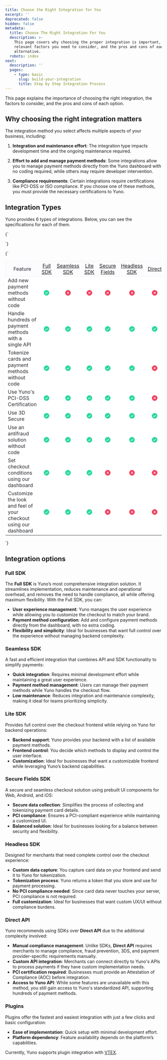 ```yaml
---
title: Choose the Right Integration for You
excerpt: ''
deprecated: false
hidden: false
metadata:
  title: Choose The Right Integration For You
  description: >-
    This page covers why choosing the proper integration is important, the
    relevant factors you need to consider, and the pros and cons of each
    alternative.
  robots: index
next:
  description: ''
  pages:
    - type: basic
      slug: build-your-integration
      title: Step by Step Integration Process
---
```

This page explains the importance of choosing the right integration, the factors to consider, and the pros and cons of each option.

## Why choosing the right integration matters

The integration method you select affects multiple aspects of your business, including:

1. **Integration and maintenance effort**: The integration type impacts development time and the ongoing maintenance required.

2. **Effort to add and manage payment methods**: Some integrations allow you to manage payment methods directly from the Yuno dashboard with no coding required, while others may require developer intervention.

3. **Compliance requirements**: Certain integrations require certifications like PCI-DSS or ISO compliance. If you choose one of these methods, you must provide the necessary certifications to Yuno.

## Integration Types

Yuno provides 6 types of integrations. Below, you can see the specifications for each of them.

<HTMLBlock>{`
<style>  
  thead th {
    background-color: #FCFCFF !important;
    border-color: #ECEFF2 !important;
    color: #282A30 !important;
    font-weight: 400 !important;
    border-width: 1px !important;
    border: none !important; 
    
  }
  
  table tr td {
    background-color: #FFFFFF !important;
    border-color: #ECEFF2 !important;
    color: #282A30 !important;
    font-weight: 400 !important;
    border-width: 1px !important;
    border: none !important; 
  }
  
  thead tr {
    border: 1px solid #ECEFF2 !important;
  }
  
  thead tr,
  tbody tr{
    height: 48px;
  }
  
  table {
    border-collapse: collapse !important; /* This ensures no spacing between table cells */
    border-color: #ECEFF2 !important;
    border-width: 1px !important;
  }
  
  table tr td:not(:first-child){
    text-align: center !important;
  }
  table tr th:not(:first-child){
    text-align: center !important;
  }
</style>
`}</HTMLBlock>

<HTMLBlock>{`
<table>
  <thead>
    <tr>
      <th>Feature</th>
      <th><a href="#full-sdk">Full SDK</a></th>
      <th><a href="#seamless-sdk">Seamless SDK</a></th>
      <th><a href="#lite-sdk">Lite SDK</a></th>
      <th><a href="#secure-fields-sdk">Secure Fields</a></th>
      <th><a href="#headless-sdk">Headless SDK</a></th>
      <th><a href="#direct-api">Direct</a></th>
      <th><a href="#plugins">Plugins</a></th>
    </tr>
  </thead>
  <tbody>
    <tr>
      <td>Add new payment methods without code</td>
      <td><svg xmlns="http://www.w3.org/2000/svg" width="22" height="22" fill="#29d99a" viewBox="0 0 256 256">
          <path
            d="M128,24A104,104,0,1,0,232,128,104.11,104.11,0,0,0,128,24Zm45.66,85.66-56,56a8,8,0,0,1-11.32,0l-24-24a8,8,0,0,1,11.32-11.32L112,148.69l50.34-50.35a8,8,0,0,1,11.32,11.32Z">
          </path>
        </svg></td>
      <td><svg xmlns="http://www.w3.org/2000/svg" width="22" height="22" fill="#f13f5e" viewBox="0 0 256 256">
          <path
            d="M128,24A104,104,0,1,0,232,128,104.11,104.11,0,0,0,128,24Zm37.66,130.34a8,8,0,0,1-11.32,11.32L128,139.31l-26.34,26.35a8,8,0,0,1-11.32-11.32L116.69,128,90.34,101.66a8,8,0,0,1,11.32-11.32L128,116.69l26.34-26.35a8,8,0,0,1,11.32,11.32L139.31,128Z">
          </path>
        </svg></td>
      <td><svg xmlns="http://www.w3.org/2000/svg" width="22" height="22" fill="#f13f5e" viewBox="0 0 256 256">
          <path
            d="M128,24A104,104,0,1,0,232,128,104.11,104.11,0,0,0,128,24Zm37.66,130.34a8,8,0,0,1-11.32,11.32L128,139.31l-26.34,26.35a8,8,0,0,1-11.32-11.32L116.69,128,90.34,101.66a8,8,0,0,1,11.32-11.32L128,116.69l26.34-26.35a8,8,0,0,1,11.32,11.32L139.31,128Z">
          </path>
        </svg></td>
      <td><svg xmlns="http://www.w3.org/2000/svg" width="22" height="22" fill="#f13f5e" viewBox="0 0 256 256">
          <path
            d="M128,24A104,104,0,1,0,232,128,104.11,104.11,0,0,0,128,24Zm37.66,130.34a8,8,0,0,1-11.32,11.32L128,139.31l-26.34,26.35a8,8,0,0,1-11.32-11.32L116.69,128,90.34,101.66a8,8,0,0,1,11.32-11.32L128,116.69l26.34-26.35a8,8,0,0,1,11.32,11.32L139.31,128Z">
          </path>
        </svg></td>
      <td><svg xmlns="http://www.w3.org/2000/svg" width="22" height="22" fill="#f13f5e" viewBox="0 0 256 256">
          <path
            d="M128,24A104,104,0,1,0,232,128,104.11,104.11,0,0,0,128,24Zm37.66,130.34a8,8,0,0,1-11.32,11.32L128,139.31l-26.34,26.35a8,8,0,0,1-11.32-11.32L116.69,128,90.34,101.66a8,8,0,0,1,11.32-11.32L128,116.69l26.34-26.35a8,8,0,0,1,11.32,11.32L139.31,128Z">
          </path>
        </svg></td>
      <td><svg xmlns="http://www.w3.org/2000/svg" width="22" height="22" fill="#f13f5e" viewBox="0 0 256 256">
          <path
            d="M128,24A104,104,0,1,0,232,128,104.11,104.11,0,0,0,128,24Zm37.66,130.34a8,8,0,0,1-11.32,11.32L128,139.31l-26.34,26.35a8,8,0,0,1-11.32-11.32L116.69,128,90.34,101.66a8,8,0,0,1,11.32-11.32L128,116.69l26.34-26.35a8,8,0,0,1,11.32,11.32L139.31,128Z">
          </path>
        </svg></td>
      <td><svg xmlns="http://www.w3.org/2000/svg" width="22" height="22" fill="#29d99a" viewBox="0 0 256 256">
          <path
            d="M128,24A104,104,0,1,0,232,128,104.11,104.11,0,0,0,128,24Zm45.66,85.66-56,56a8,8,0,0,1-11.32,0l-24-24a8,8,0,0,1,11.32-11.32L112,148.69l50.34-50.35a8,8,0,0,1,11.32,11.32Z">
          </path>
        </svg></td>
    </tr>
    <tr>
      <td>Handle hundreds of payment methods with a single API</td>
      <td><svg xmlns="http://www.w3.org/2000/svg" width="22" height="22" fill="#29d99a" viewBox="0 0 256 256">
          <path
            d="M128,24A104,104,0,1,0,232,128,104.11,104.11,0,0,0,128,24Zm45.66,85.66-56,56a8,8,0,0,1-11.32,0l-24-24a8,8,0,0,1,11.32-11.32L112,148.69l50.34-50.35a8,8,0,0,1,11.32,11.32Z">
          </path>
        </svg></td>
      <td><svg xmlns="http://www.w3.org/2000/svg" width="22" height="22" fill="#29d99a" viewBox="0 0 256 256">
          <path
            d="M128,24A104,104,0,1,0,232,128,104.11,104.11,0,0,0,128,24Zm45.66,85.66-56,56a8,8,0,0,1-11.32,0l-24-24a8,8,0,0,1,11.32-11.32L112,148.69l50.34-50.35a8,8,0,0,1,11.32,11.32Z">
          </path>
        </svg></td>
      <td><svg xmlns="http://www.w3.org/2000/svg" width="22" height="22" fill="#29d99a" viewBox="0 0 256 256">
          <path
            d="M128,24A104,104,0,1,0,232,128,104.11,104.11,0,0,0,128,24Zm45.66,85.66-56,56a8,8,0,0,1-11.32,0l-24-24a8,8,0,0,1,11.32-11.32L112,148.69l50.34-50.35a8,8,0,0,1,11.32,11.32Z">
          </path>
        </svg></td>
      <td><svg xmlns="http://www.w3.org/2000/svg" width="22" height="22" fill="#29d99a" viewBox="0 0 256 256">
          <path
            d="M128,24A104,104,0,1,0,232,128,104.11,104.11,0,0,0,128,24Zm45.66,85.66-56,56a8,8,0,0,1-11.32,0l-24-24a8,8,0,0,1,11.32-11.32L112,148.69l50.34-50.35a8,8,0,0,1,11.32,11.32Z">
          </path>
        </svg></td>
      <td><svg xmlns="http://www.w3.org/2000/svg" width="22" height="22" fill="#29d99a" viewBox="0 0 256 256">
          <path
            d="M128,24A104,104,0,1,0,232,128,104.11,104.11,0,0,0,128,24Zm45.66,85.66-56,56a8,8,0,0,1-11.32,0l-24-24a8,8,0,0,1,11.32-11.32L112,148.69l50.34-50.35a8,8,0,0,1,11.32,11.32Z">
          </path>
        </svg></td>
      <td><svg xmlns="http://www.w3.org/2000/svg" width="22" height="22" fill="#29d99a" viewBox="0 0 256 256">
          <path
            d="M128,24A104,104,0,1,0,232,128,104.11,104.11,0,0,0,128,24Zm45.66,85.66-56,56a8,8,0,0,1-11.32,0l-24-24a8,8,0,0,1,11.32-11.32L112,148.69l50.34-50.35a8,8,0,0,1,11.32,11.32Z">
          </path>
        </svg></td>
      <td><svg xmlns="http://www.w3.org/2000/svg" width="22" height="22" fill="#29d99a" viewBox="0 0 256 256">
          <path
            d="M128,24A104,104,0,1,0,232,128,104.11,104.11,0,0,0,128,24Zm45.66,85.66-56,56a8,8,0,0,1-11.32,0l-24-24a8,8,0,0,1,11.32-11.32L112,148.69l50.34-50.35a8,8,0,0,1,11.32,11.32Z">
          </path>
        </svg></td>
    </tr>
    <tr>
      <td>Tokenize cards and payment methods without code</td>
      <td><svg xmlns="http://www.w3.org/2000/svg" width="22" height="22" fill="#29d99a" viewBox="0 0 256 256">
          <path
            d="M128,24A104,104,0,1,0,232,128,104.11,104.11,0,0,0,128,24Zm45.66,85.66-56,56a8,8,0,0,1-11.32,0l-24-24a8,8,0,0,1,11.32-11.32L112,148.69l50.34-50.35a8,8,0,0,1,11.32,11.32Z">
          </path>
        </svg></td>
      <td><svg xmlns="http://www.w3.org/2000/svg" width="22" height="22" fill="#29d99a" viewBox="0 0 256 256">
          <path
            d="M128,24A104,104,0,1,0,232,128,104.11,104.11,0,0,0,128,24Zm45.66,85.66-56,56a8,8,0,0,1-11.32,0l-24-24a8,8,0,0,1,11.32-11.32L112,148.69l50.34-50.35a8,8,0,0,1,11.32,11.32Z">
          </path>
        </svg></td>
      <td><svg xmlns="http://www.w3.org/2000/svg" width="22" height="22" fill="#29d99a" viewBox="0 0 256 256">
          <path
            d="M128,24A104,104,0,1,0,232,128,104.11,104.11,0,0,0,128,24Zm45.66,85.66-56,56a8,8,0,0,1-11.32,0l-24-24a8,8,0,0,1,11.32-11.32L112,148.69l50.34-50.35a8,8,0,0,1,11.32,11.32Z">
          </path>
        </svg></td>
      <td><svg xmlns="http://www.w3.org/2000/svg" width="22" height="22" fill="#29d99a" viewBox="0 0 256 256">
          <path
            d="M128,24A104,104,0,1,0,232,128,104.11,104.11,0,0,0,128,24Zm45.66,85.66-56,56a8,8,0,0,1-11.32,0l-24-24a8,8,0,0,1,11.32-11.32L112,148.69l50.34-50.35a8,8,0,0,1,11.32,11.32Z">
          </path>
        </svg></td>
      <td><svg xmlns="http://www.w3.org/2000/svg" width="22" height="22" fill="#29d99a" viewBox="0 0 256 256">
          <path
            d="M128,24A104,104,0,1,0,232,128,104.11,104.11,0,0,0,128,24Zm45.66,85.66-56,56a8,8,0,0,1-11.32,0l-24-24a8,8,0,0,1,11.32-11.32L112,148.69l50.34-50.35a8,8,0,0,1,11.32,11.32Z">
          </path>
        </svg></td>
      <td><svg xmlns="http://www.w3.org/2000/svg" width="22" height="22" fill="#f13f5e" viewBox="0 0 256 256">
          <path
            d="M128,24A104,104,0,1,0,232,128,104.11,104.11,0,0,0,128,24Zm37.66,130.34a8,8,0,0,1-11.32,11.32L128,139.31l-26.34,26.35a8,8,0,0,1-11.32-11.32L116.69,128,90.34,101.66a8,8,0,0,1,11.32-11.32L128,116.69l26.34-26.35a8,8,0,0,1,11.32,11.32L139.31,128Z">
          </path>
        </svg></td>
      <td><svg xmlns="http://www.w3.org/2000/svg" width="22" height="22" fill="#29d99a" viewBox="0 0 256 256">
          <path
            d="M128,24A104,104,0,1,0,232,128,104.11,104.11,0,0,0,128,24Zm45.66,85.66-56,56a8,8,0,0,1-11.32,0l-24-24a8,8,0,0,1,11.32-11.32L112,148.69l50.34-50.35a8,8,0,0,1,11.32,11.32Z">
          </path>
        </svg></td>
    </tr>
    <tr>
      <td>Use Yuno's PCI-DSS Certification</td>
      <td><svg xmlns="http://www.w3.org/2000/svg" width="22" height="22" fill="#29d99a" viewBox="0 0 256 256">
          <path
            d="M128,24A104,104,0,1,0,232,128,104.11,104.11,0,0,0,128,24Zm45.66,85.66-56,56a8,8,0,0,1-11.32,0l-24-24a8,8,0,0,1,11.32-11.32L112,148.69l50.34-50.35a8,8,0,0,1,11.32,11.32Z">
          </path>
        </svg></td>
      <td><svg xmlns="http://www.w3.org/2000/svg" width="22" height="22" fill="#29d99a" viewBox="0 0 256 256">
          <path
            d="M128,24A104,104,0,1,0,232,128,104.11,104.11,0,0,0,128,24Zm45.66,85.66-56,56a8,8,0,0,1-11.32,0l-24-24a8,8,0,0,1,11.32-11.32L112,148.69l50.34-50.35a8,8,0,0,1,11.32,11.32Z">
          </path>
        </svg></td>
      <td><svg xmlns="http://www.w3.org/2000/svg" width="22" height="22" fill="#29d99a" viewBox="0 0 256 256">
          <path
            d="M128,24A104,104,0,1,0,232,128,104.11,104.11,0,0,0,128,24Zm45.66,85.66-56,56a8,8,0,0,1-11.32,0l-24-24a8,8,0,0,1,11.32-11.32L112,148.69l50.34-50.35a8,8,0,0,1,11.32,11.32Z">
          </path>
        </svg></td>
      <td><svg xmlns="http://www.w3.org/2000/svg" width="22" height="22" fill="#29d99a" viewBox="0 0 256 256">
          <path
            d="M128,24A104,104,0,1,0,232,128,104.11,104.11,0,0,0,128,24Zm45.66,85.66-56,56a8,8,0,0,1-11.32,0l-24-24a8,8,0,0,1,11.32-11.32L112,148.69l50.34-50.35a8,8,0,0,1,11.32,11.32Z">
          </path>
        </svg></td>
      <td><svg xmlns="http://www.w3.org/2000/svg" width="22" height="22" fill="#29d99a" viewBox="0 0 256 256">
          <path
            d="M128,24A104,104,0,1,0,232,128,104.11,104.11,0,0,0,128,24Zm45.66,85.66-56,56a8,8,0,0,1-11.32,0l-24-24a8,8,0,0,1,11.32-11.32L112,148.69l50.34-50.35a8,8,0,0,1,11.32,11.32Z">
          </path>
        </svg></td>
      <td><svg xmlns="http://www.w3.org/2000/svg" width="22" height="22" fill="#f13f5e" viewBox="0 0 256 256">
          <path
            d="M128,24A104,104,0,1,0,232,128,104.11,104.11,0,0,0,128,24Zm37.66,130.34a8,8,0,0,1-11.32,11.32L128,139.31l-26.34,26.35a8,8,0,0,1-11.32-11.32L116.69,128,90.34,101.66a8,8,0,0,1,11.32-11.32L128,116.69l26.34-26.35a8,8,0,0,1,11.32,11.32L139.31,128Z">
          </path>
        </svg></td>
      <td><svg xmlns="http://www.w3.org/2000/svg" width="22" height="22" fill="#29d99a" viewBox="0 0 256 256">
          <path
            d="M128,24A104,104,0,1,0,232,128,104.11,104.11,0,0,0,128,24Zm45.66,85.66-56,56a8,8,0,0,1-11.32,0l-24-24a8,8,0,0,1,11.32-11.32L112,148.69l50.34-50.35a8,8,0,0,1,11.32,11.32Z">
          </path>
        </svg></td>
    </tr>
    <tr>
      <td>Use 3D Secure</td>
      <td><svg xmlns="http://www.w3.org/2000/svg" width="22" height="22" fill="#29d99a" viewBox="0 0 256 256">
          <path
            d="M128,24A104,104,0,1,0,232,128,104.11,104.11,0,0,0,128,24Zm45.66,85.66-56,56a8,8,0,0,1-11.32,0l-24-24a8,8,0,0,1,11.32-11.32L112,148.69l50.34-50.35a8,8,0,0,1,11.32,11.32Z">
          </path>
        </svg></td>
      <td><svg xmlns="http://www.w3.org/2000/svg" width="22" height="22" fill="#29d99a" viewBox="0 0 256 256">
          <path
            d="M128,24A104,104,0,1,0,232,128,104.11,104.11,0,0,0,128,24Zm45.66,85.66-56,56a8,8,0,0,1-11.32,0l-24-24a8,8,0,0,1,11.32-11.32L112,148.69l50.34-50.35a8,8,0,0,1,11.32,11.32Z">
          </path>
        </svg></td>
      <td><svg xmlns="http://www.w3.org/2000/svg" width="22" height="22" fill="#29d99a" viewBox="0 0 256 256">
          <path
            d="M128,24A104,104,0,1,0,232,128,104.11,104.11,0,0,0,128,24Zm45.66,85.66-56,56a8,8,0,0,1-11.32,0l-24-24a8,8,0,0,1,11.32-11.32L112,148.69l50.34-50.35a8,8,0,0,1,11.32,11.32Z">
          </path>
        </svg></td>
      <td><svg xmlns="http://www.w3.org/2000/svg" width="22" height="22" fill="#29d99a" viewBox="0 0 256 256">
          <path
            d="M128,24A104,104,0,1,0,232,128,104.11,104.11,0,0,0,128,24Zm45.66,85.66-56,56a8,8,0,0,1-11.32,0l-24-24a8,8,0,0,1,11.32-11.32L112,148.69l50.34-50.35a8,8,0,0,1,11.32,11.32Z">
          </path>
        </svg></td>
      <td><svg xmlns="http://www.w3.org/2000/svg" width="22" height="22" fill="#29d99a" viewBox="0 0 256 256">
          <path
            d="M128,24A104,104,0,1,0,232,128,104.11,104.11,0,0,0,128,24Zm45.66,85.66-56,56a8,8,0,0,1-11.32,0l-24-24a8,8,0,0,1,11.32-11.32L112,148.69l50.34-50.35a8,8,0,0,1,11.32,11.32Z">
          </path>
        </svg></td>
      <td><svg xmlns="http://www.w3.org/2000/svg" width="22" height="22" fill="#29d99a" viewBox="0 0 256 256">
          <path
            d="M128,24A104,104,0,1,0,232,128,104.11,104.11,0,0,0,128,24Zm45.66,85.66-56,56a8,8,0,0,1-11.32,0l-24-24a8,8,0,0,1,11.32-11.32L112,148.69l50.34-50.35a8,8,0,0,1,11.32,11.32Z">
          </path>
        </svg></td>
      <td><svg xmlns="http://www.w3.org/2000/svg" width="22" height="22" fill="#29d99a" viewBox="0 0 256 256">
          <path
            d="M128,24A104,104,0,1,0,232,128,104.11,104.11,0,0,0,128,24Zm45.66,85.66-56,56a8,8,0,0,1-11.32,0l-24-24a8,8,0,0,1,11.32-11.32L112,148.69l50.34-50.35a8,8,0,0,1,11.32,11.32Z">
          </path>
        </svg></td>
    </tr>
    <tr>
      <td>Use an antifraud solution without code</td>
      <td><svg xmlns="http://www.w3.org/2000/svg" width="22" height="22" fill="#29d99a" viewBox="0 0 256 256">
          <path
            d="M128,24A104,104,0,1,0,232,128,104.11,104.11,0,0,0,128,24Zm45.66,85.66-56,56a8,8,0,0,1-11.32,0l-24-24a8,8,0,0,1,11.32-11.32L112,148.69l50.34-50.35a8,8,0,0,1,11.32,11.32Z">
          </path>
        </svg></td>
      <td><svg xmlns="http://www.w3.org/2000/svg" width="22" height="22" fill="#29d99a" viewBox="0 0 256 256">
          <path
            d="M128,24A104,104,0,1,0,232,128,104.11,104.11,0,0,0,128,24Zm45.66,85.66-56,56a8,8,0,0,1-11.32,0l-24-24a8,8,0,0,1,11.32-11.32L112,148.69l50.34-50.35a8,8,0,0,1,11.32,11.32Z">
          </path>
        </svg></td>
      <td><svg xmlns="http://www.w3.org/2000/svg" width="22" height="22" fill="#29d99a" viewBox="0 0 256 256">
          <path
            d="M128,24A104,104,0,1,0,232,128,104.11,104.11,0,0,0,128,24Zm45.66,85.66-56,56a8,8,0,0,1-11.32,0l-24-24a8,8,0,0,1,11.32-11.32L112,148.69l50.34-50.35a8,8,0,0,1,11.32,11.32Z">
          </path>
        </svg></td>
      <td><svg xmlns="http://www.w3.org/2000/svg" width="22" height="22" fill="#29d99a" viewBox="0 0 256 256">
          <path
            d="M128,24A104,104,0,1,0,232,128,104.11,104.11,0,0,0,128,24Zm45.66,85.66-56,56a8,8,0,0,1-11.32,0l-24-24a8,8,0,0,1,11.32-11.32L112,148.69l50.34-50.35a8,8,0,0,1,11.32,11.32Z">
          </path>
        </svg></td>
      <td><svg xmlns="http://www.w3.org/2000/svg" width="22" height="22" fill="#29d99a" viewBox="0 0 256 256">
          <path
            d="M128,24A104,104,0,1,0,232,128,104.11,104.11,0,0,0,128,24Zm45.66,85.66-56,56a8,8,0,0,1-11.32,0l-24-24a8,8,0,0,1,11.32-11.32L112,148.69l50.34-50.35a8,8,0,0,1,11.32,11.32Z">
          </path>
        </svg></td>
      <td><svg xmlns="http://www.w3.org/2000/svg" width="22" height="22" fill="#29d99a" viewBox="0 0 256 256">
          <path
            d="M128,24A104,104,0,1,0,232,128,104.11,104.11,0,0,0,128,24Zm45.66,85.66-56,56a8,8,0,0,1-11.32,0l-24-24a8,8,0,0,1,11.32-11.32L112,148.69l50.34-50.35a8,8,0,0,1,11.32,11.32Z">
          </path>
        </svg></td>
      <td><svg xmlns="http://www.w3.org/2000/svg" width="22" height="22" fill="#29d99a" viewBox="0 0 256 256">
          <path
            d="M128,24A104,104,0,1,0,232,128,104.11,104.11,0,0,0,128,24Zm45.66,85.66-56,56a8,8,0,0,1-11.32,0l-24-24a8,8,0,0,1,11.32-11.32L112,148.69l50.34-50.35a8,8,0,0,1,11.32,11.32Z">
          </path>
        </svg></td>
    </tr>
    <tr>
      <td>Set checkout conditions using our dashboard</td>
      <td><svg xmlns="http://www.w3.org/2000/svg" width="22" height="22" fill="#29d99a" viewBox="0 0 256 256">
          <path
            d="M128,24A104,104,0,1,0,232,128,104.11,104.11,0,0,0,128,24Zm45.66,85.66-56,56a8,8,0,0,1-11.32,0l-24-24a8,8,0,0,1,11.32-11.32L112,148.69l50.34-50.35a8,8,0,0,1,11.32,11.32Z">
          </path>
        </svg></td>
      <td><svg xmlns="http://www.w3.org/2000/svg" width="22" height="22" fill="#29d99a" viewBox="0 0 256 256">
          <path
            d="M128,24A104,104,0,1,0,232,128,104.11,104.11,0,0,0,128,24Zm45.66,85.66-56,56a8,8,0,0,1-11.32,0l-24-24a8,8,0,0,1,11.32-11.32L112,148.69l50.34-50.35a8,8,0,0,1,11.32,11.32Z">
          </path>
        </svg></td>
      <td><svg xmlns="http://www.w3.org/2000/svg" width="22" height="22" fill="#29d99a" viewBox="0 0 256 256">
          <path
            d="M128,24A104,104,0,1,0,232,128,104.11,104.11,0,0,0,128,24Zm45.66,85.66-56,56a8,8,0,0,1-11.32,0l-24-24a8,8,0,0,1,11.32-11.32L112,148.69l50.34-50.35a8,8,0,0,1,11.32,11.32Z">
          </path>
        </svg></td>
      <td><svg xmlns="http://www.w3.org/2000/svg" width="22" height="22" fill="#f13f5e" viewBox="0 0 256 256">
          <path
            d="M128,24A104,104,0,1,0,232,128,104.11,104.11,0,0,0,128,24Zm37.66,130.34a8,8,0,0,1-11.32,11.32L128,139.31l-26.34,26.35a8,8,0,0,1-11.32-11.32L116.69,128,90.34,101.66a8,8,0,0,1,11.32-11.32L128,116.69l26.34-26.35a8,8,0,0,1,11.32,11.32L139.31,128Z">
          </path>
        </svg></td>
      <td><svg xmlns="http://www.w3.org/2000/svg" width="22" height="22" fill="#f13f5e" viewBox="0 0 256 256">
          <path
            d="M128,24A104,104,0,1,0,232,128,104.11,104.11,0,0,0,128,24Zm37.66,130.34a8,8,0,0,1-11.32,11.32L128,139.31l-26.34,26.35a8,8,0,0,1-11.32-11.32L116.69,128,90.34,101.66a8,8,0,0,1,11.32-11.32L128,116.69l26.34-26.35a8,8,0,0,1,11.32,11.32L139.31,128Z">
          </path>
        </svg></td>
      <td><svg xmlns="http://www.w3.org/2000/svg" width="22" height="22" fill="#f13f5e" viewBox="0 0 256 256">
          <path
            d="M128,24A104,104,0,1,0,232,128,104.11,104.11,0,0,0,128,24Zm37.66,130.34a8,8,0,0,1-11.32,11.32L128,139.31l-26.34,26.35a8,8,0,0,1-11.32-11.32L116.69,128,90.34,101.66a8,8,0,0,1,11.32-11.32L128,116.69l26.34-26.35a8,8,0,0,1,11.32,11.32L139.31,128Z">
          </path>
        </svg></td>
      <td><svg xmlns="http://www.w3.org/2000/svg" width="22" height="22" fill="#f13f5e" viewBox="0 0 256 256">
          <path
            d="M128,24A104,104,0,1,0,232,128,104.11,104.11,0,0,0,128,24Zm37.66,130.34a8,8,0,0,1-11.32,11.32L128,139.31l-26.34,26.35a8,8,0,0,1-11.32-11.32L116.69,128,90.34,101.66a8,8,0,0,1,11.32-11.32L128,116.69l26.34-26.35a8,8,0,0,1,11.32,11.32L139.31,128Z">
          </path>
        </svg></td>
    </tr>
    <tr>
      <td>Customize the look and feel of your checkout using our dashboard</td>
      <td><svg xmlns="http://www.w3.org/2000/svg" width="22" height="22" fill="#29d99a" viewBox="0 0 256 256">
          <path
            d="M128,24A104,104,0,1,0,232,128,104.11,104.11,0,0,0,128,24Zm45.66,85.66-56,56a8,8,0,0,1-11.32,0l-24-24a8,8,0,0,1,11.32-11.32L112,148.69l50.34-50.35a8,8,0,0,1,11.32,11.32Z">
          </path>
        </svg></td>
      <td><svg xmlns="http://www.w3.org/2000/svg" width="22" height="22" fill="#29d99a" viewBox="0 0 256 256">
          <path
            d="M128,24A104,104,0,1,0,232,128,104.11,104.11,0,0,0,128,24Zm45.66,85.66-56,56a8,8,0,0,1-11.32,0l-24-24a8,8,0,0,1,11.32-11.32L112,148.69l50.34-50.35a8,8,0,0,1,11.32,11.32Z">
          </path>
        </svg></td>
      <td><svg xmlns="http://www.w3.org/2000/svg" width="22" height="22" fill="#29d99a" viewBox="0 0 256 256">
          <path
            d="M128,24A104,104,0,1,0,232,128,104.11,104.11,0,0,0,128,24Zm45.66,85.66-56,56a8,8,0,0,1-11.32,0l-24-24a8,8,0,0,1,11.32-11.32L112,148.69l50.34-50.35a8,8,0,0,1,11.32,11.32Z">
         </path>
        </svg></td>
      <td><svg xmlns="http://www.w3.org/2000/svg" width="22" height="22" fill="#f13f5e" viewBox="0 0 256 256">
          <path
            d="M128,24A104,104,0,1,0,232,128,104.11,104.11,0,0,0,128,24Zm37.66,130.34a8,8,0,0,1-11.32,11.32L128,139.31l-26.34,26.35a8,8,0,0,1-11.32-11.32L116.69,128,90.34,101.66a8,8,0,0,1,11.32-11.32L128,116.69l26.34-26.35a8,8,0,0,1,11.32,11.32L139.31,128Z">
          </path>
        </svg></td>
      <td><svg xmlns="http://www.w3.org/2000/svg" width="22" height="22" fill="#f13f5e" viewBox="0 0 256 256">
          <path
            d="M128,24A104,104,0,1,0,232,128,104.11,104.11,0,0,0,128,24Zm37.66,130.34a8,8,0,0,1-11.32,11.32L128,139.31l-26.34,26.35a8,8,0,0,1-11.32-11.32L116.69,128,90.34,101.66a8,8,0,0,1,11.32-11.32L128,116.69l26.34-26.35a8,8,0,0,1,11.32,11.32L139.31,128Z">
          </path>
        </svg></td>
      <td><svg xmlns="http://www.w3.org/2000/svg" width="22" height="22" fill="#f13f5e" viewBox="0 0 256 256">
          <path
            d="M128,24A104,104,0,1,0,232,128,104.11,104.11,0,0,0,128,24Zm37.66,130.34a8,8,0,0,1-11.32,11.32L128,139.31l-26.34,26.35a8,8,0,0,1-11.32-11.32L116.69,128,90.34,101.66a8,8,0,0,1,11.32-11.32L128,116.69l26.34-26.35a8,8,0,0,1,11.32,11.32L139.31,128Z">
          </path>
        </svg></td>
      <td><svg xmlns="http://www.w3.org/2000/svg" width="22" height="22" fill="#f13f5e" viewBox="0 0 256 256">
          <path
            d="M128,24A104,104,0,1,0,232,128,104.11,104.11,0,0,0,128,24Zm37.66,130.34a8,8,0,0,1-11.32,11.32L128,139.31l-26.34,26.35a8,8,0,0,1-11.32-11.32L116.69,128,90.34,101.66a8,8,0,0,1,11.32-11.32L128,116.69l26.34-26.35a8,8,0,0,1,11.32,11.32L139.31,128Z">
          </path>
        </svg></td>
    </tr>
  </tbody>
</table>
`}</HTMLBlock>

## Integration options

### Full SDK

The **Full SDK** is Yuno’s most comprehensive integration solution. It streamlines implementation, reduces maintenance and operational overhead, and removes the need to handle compliance, all while offering maximum flexibility. With the Full SDK, you can:

* **User experience management**: Yuno manages the user experience while allowing you to customize the checkout to match your brand.
* **Payment method configuration**: Add and configure payment methods directly from the dashboard, with no extra coding.
* **Flexibility and simplicity**: Ideal for businesses that want full control over the experience without managing backend complexity.

### Seamless SDK

A fast and efficient integration that combines API and SDK functionality to simplify payments:

* **Quick integration**: Requires minimal development effort while maintaining a great user experience.
* **Payment method management**: Users can manage their payment methods while Yuno handles the checkout flow.
* **Low maintenance**: Reduces integration and maintenance complexity, making it ideal for teams prioritizing simplicity.

### Lite SDK

Provides full control over the checkout frontend while relying on Yuno for backend operations:

* **Backend support**: Yuno provides your backend with a list of available payment methods.
* **Frontend control**: You decide which methods to display and control the user interface.
* **Customization**: Ideal for businesses that want a customizable frontend while leveraging Yuno’s backend capabilities.

### Secure Fields SDK

A secure and seamless checkout solution using prebuilt UI components for Web, Android, and iOS:

* **Secure data collection**: Simplifies the process of collecting and tokenizing payment card details.
* **PCI compliance**: Ensures a PCI-compliant experience while maintaining a customized UI.
* **Balanced solution**: Ideal for businesses looking for a balance between security and flexibility.

### Headless SDK

Designed for merchants that need complete control over the checkout experience:

* **Custom data capture**: You capture card data on your frontend and send it to Yuno for tokenization.
* **Tokenization process**: Yuno returns a token that you store and use for payment processing.
* **No PCI compliance needed**: Since card data never touches your server, PCI compliance is not required.
* **Full customization**: Ideal for businesses that want custom UX/UI without compliance burdens.

### Direct API

Yuno recommends using SDKs over **Direct API** due to the additional complexity involved:

* **Manual compliance management**: Unlike SDKs, **Direct API** requires merchants to manage compliance, fraud prevention, 3DS, and payment provider-specific requirements manually.
* **Custom API integration**: Merchants can connect directly to Yuno's APIs to process payments if they have custom implementation needs.
* **PCI certification required**: Businesses must provide an Attestation of Compliance (AOC) before integration.
* **Access to Yuno API**: While some features are unavailable with this method, you still gain access to Yuno's standardized API, supporting hundreds of payment methods.

### Plugins

Plugins offer the fastest and easiest integration with just a few clicks and basic configuration:

* **Ease of implementation**: Quick setup with minimal development effort.
* **Platform dependency**: Feature availability depends on the platform’s capabilities.

Currently, Yuno supports plugin integration with [VTEX](doc:vtex).

